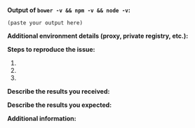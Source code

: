 <!--

If you are reporting a new issue, make sure that we do not have any duplicates.
You can ensure this by searching the issue list for this repository.

You are welcome to open issues to discuss important general topics concerning Bower.
However for support questions, please consider using http://stackoverflow.com or
asking for help in our Discord channel: https://discordapp.com/invite/0fFM7QF0KpZaDeN9

# BUG REPORT

Use the commands below to provide key information to reproduce:
You do NOT have to include this information if this is a FEATURE REQUEST OR DISCUSSION

For more information about reporting bugs, see:
https://github.com/bower/bower/wiki/Report-a-Bug

-->

**Output of `bower -v && npm -v && node -v`:**

```
(paste your output here)
```

**Additional environment details (proxy, private registry, etc.):**



**Steps to reproduce the issue:**

1.
2.
3.

**Describe the results you received:**



**Describe the results you expected:**



**Additional information:**
